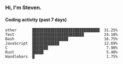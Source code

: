 ### Hi, I'm Steven.

#### Coding activity (past 7 days)
```
other       ▓▓▓▓▓▓▓▓▓▓▓▓▓▓▓▓▓▓▓▓▓▓▓▓▓▓▓▓▓▓  31.25%
Text        ▓▓▓▓▓▓▓▓▓▓▓▓▓▓▓▓▓▓▓▓▓▓▓         24.18%
Bash        ▓▓▓▓▓▓▓▓▓▓▓▓▓▓▓▓                16.75%
JavaScript  ▓▓▓▓▓▓▓▓▓▓▓▓                    12.69%
C           ▓▓▓▓▓▓▓                          7.90%
Rust        ▓▓▓▓▓                            5.48%
Handlebars  ▓                                1.75%
```
